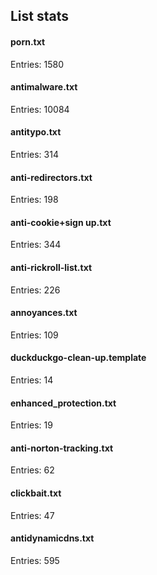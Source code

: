 ## List stats
#### porn.txt
Entries: 1580 <br> 
#### antimalware.txt
Entries: 10084 <br> 
#### antitypo.txt
Entries: 314 <br> 
#### anti-redirectors.txt
Entries: 198 <br> 
#### anti-cookie+sign up.txt
Entries: 344 <br> 
#### anti-rickroll-list.txt
Entries: 226 <br> 
#### annoyances.txt
Entries: 109 <br> 
#### duckduckgo-clean-up.template
Entries: 14 <br> 
#### enhanced_protection.txt
Entries: 19 <br> 
#### anti-norton-tracking.txt
Entries: 62 <br> 
#### clickbait.txt
Entries: 47 <br> 
#### antidynamicdns.txt
Entries: 595 <br> 
